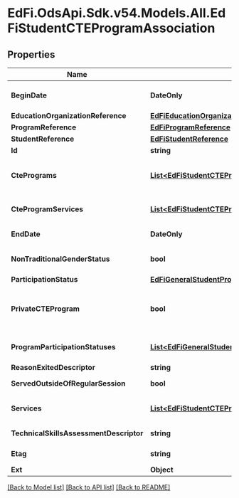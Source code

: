 # EdFi.OdsApi.Sdk.v54.Models.All.EdFiStudentCTEProgramAssociation

## Properties

Name | Type | Description | Notes
------------ | ------------- | ------------- | -------------
**BeginDate** | **DateOnly** | The earliest date the student is involved with the program. Typically, this is the date the student becomes eligible for the program. | 
**EducationOrganizationReference** | [**EdFiEducationOrganizationReference**](EdFiEducationOrganizationReference.md) |  | 
**ProgramReference** | [**EdFiProgramReference**](EdFiProgramReference.md) |  | 
**StudentReference** | [**EdFiStudentReference**](EdFiStudentReference.md) |  | 
**Id** | **string** |  | [optional] 
**CtePrograms** | [**List&lt;EdFiStudentCTEProgramAssociationCTEProgram&gt;**](EdFiStudentCTEProgramAssociationCTEProgram.md) | An unordered collection of studentCTEProgramAssociationCTEPrograms. The career cluster representing the career path of the Vocational/Career Tech concentrator. | [optional] 
**CteProgramServices** | [**List&lt;EdFiStudentCTEProgramAssociationCTEProgramService&gt;**](EdFiStudentCTEProgramAssociationCTEProgramService.md) | An unordered collection of studentCTEProgramAssociationCTEProgramServices. Indicates the Service(s) being provided to the Student by the CTE Program. | [optional] 
**EndDate** | **DateOnly** | The month, day, and year on which the Student exited the Program or stopped receiving services. | [optional] 
**NonTraditionalGenderStatus** | **bool** | Indicator that student is from a gender group that comprises less than 25% of the individuals employed in an occupation or field of work. | [optional] 
**ParticipationStatus** | [**EdFiGeneralStudentProgramAssociationParticipationStatus**](EdFiGeneralStudentProgramAssociationParticipationStatus.md) |  | [optional] 
**PrivateCTEProgram** | **bool** | Indicator that student participated in career and technical education at private agencies or institutions that are reported by the state for purposes of the Elementary and Secondary Education Act (ESEA).Students in private institutions which do not receive Perkins funding are reported only in the state file. | [optional] 
**ProgramParticipationStatuses** | [**List&lt;EdFiGeneralStudentProgramAssociationProgramParticipationStatus&gt;**](EdFiGeneralStudentProgramAssociationProgramParticipationStatus.md) | An unordered collection of generalStudentProgramAssociationProgramParticipationStatuses. The status of the student&#39;s program participation. | [optional] 
**ReasonExitedDescriptor** | **string** | The reason the child left the Program within a school or district. | [optional] 
**ServedOutsideOfRegularSession** | **bool** | Indicates whether the Student received services during the summer session or between sessions. | [optional] 
**Services** | [**List&lt;EdFiStudentCTEProgramAssociationService&gt;**](EdFiStudentCTEProgramAssociationService.md) | An unordered collection of studentCTEProgramAssociationServices. Indicates the Service(s) being provided to the Student by the Program. | [optional] 
**TechnicalSkillsAssessmentDescriptor** | **string** | Results of technical skills assessment aligned with industry recognized standards. | [optional] 
**Etag** | **string** | A unique system-generated value that identifies the version of the resource. | [optional] 
**Ext** | **Object** | Extensions to the StudentCTEProgramAssociation entity. | [optional] 

[[Back to Model list]](../../README.md#documentation-for-models) [[Back to API list]](../../README.md#documentation-for-api-endpoints) [[Back to README]](../../README.md)

